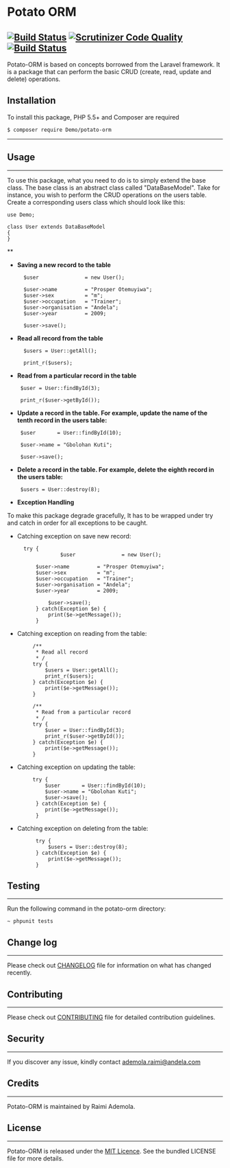 **Potato ORM**
================
[![Build Status](https://travis-ci.org/andela-araimi/potato-orm.svg?branch=master)](https://travis-ci.org/andela-araimi/potato-orm)
[![Scrutinizer Code Quality](https://scrutinizer-ci.com/g/andela-araimi/potato-orm/badges/quality-score.png?b=master)](https://scrutinizer-ci.com/g/andela-araimi/potato-orm/?branch=master)
[![Build Status](https://travis-ci.org/andela-araimi/potato-orm.svg?branch=master)](https://travis-ci.org/andela-araimi/potato-orm)
----------
Potato-ORM is based on concepts borrowed from the Laravel framework. It is a package that can perform the basic CRUD (create, read, update and delete) operations.

**Installation**
-------
To install this package, PHP 5.5+ and Composer are required

  `$ composer require Demo/potato-orm`

----------
**Usage**
-----
----------
To use this package, what you need to do is to simply extend the base class. The base class is an abstract class called "DataBaseModel". Take for instance, you wish to perform the CRUD operations on the users table. Create a corresponding users class which should look like this:

    
    use Demo;
    
    class User extends DataBaseModel
    {
    }
**

 - **Saving a new record to the table**

         $user               = new User();
      
         $user->name         = "Prosper Otemuyiwa";
         $user->sex          = "m";   
         $user->occupation   = "Trainer";
         $user->organisation = "Andela";
         $user->year         = 2009;
        
         $user->save();  

 - **Read all record from the table**
 

         $users = User::getAll();
         
         print_r($users);

 - **Read from a particular record in the table**

        $user = User::findById(3);
        
        print_r($user->getById());


 - **Update a record in the table. For example, update the name of the tenth record in the users table:**
 
        $user       = User::findById(10);
         
        $user->name = "Gbolohan Kuti";
         
        $user->save();

 - **Delete a record in the table. For example, delete the eighth record in the users table:**
 

        $users = User::destroy(8);

 - **Exception Handling**

To make this package degrade gracefully, It has to be wrapped under try and catch in order for all exceptions to be caught. 

    
 - Catching exception on save new record:

           
         try {
                     $user               = new User();
          
             $user->name         = "Prosper Otemuyiwa";
             $user->sex          = "m";   
             $user->occupation   = "Trainer";
             $user->organisation = "Andela";
             $user->year         = 2009;
            
                 $user->save(); 
             } catch(Exception $e) {
                 print($e->getMessage());
             } 
   

 - Catching exception on reading from the table:

    
            /**
             * Read all record
             * / 
            try {
                $users = User::getAll();
                print_r($users);
            } catch(Exception $e) {
                print($e->getMessage());
            } 
            
            /**
             * Read from a particular record
             * / 
            try {
                $user = User::findById(3);
                print_r($user->getById());
            } catch(Exception $e) {
                print($e->getMessage());
            } 

 

 - Catching exception on updating the table:

            try {
                $user       = User::findById(10);
                $user->name = "Gbolohan Kuti";
                $user->save();
             } catch(Exception $e) {
                print($e->getMessage());
             } 

 - Catching exception on deleting from the table:
    
             try {
                 $users = User::destroy(8);
             } catch(Exception $e) {
                 print($e->getMessage());
             } 

**Testing**
-------
----------


Run the following command in the potato-orm directory:

    ~ phpunit tests


**Change log**
----------


----------


Please check out [CHANGELOG](https://github.com/andela-araimi/potato-orm/blob/master/CHANGELOG.md) file for information on what has changed recently.

**Contributing**
------------


----------


Please check out [CONTRIBUTING](https://github.com/andela-araimi/potato-orm/blob/master/CONTRIBUTING.md) file for detailed contribution guidelines.

**Security**
--------


----------
If you discover any issue, kindly contact ademola.raimi@andela.com

**Credits**
-------


----------


Potato-ORM is maintained by Raimi Ademola.

**License**
-------


----------


Potato-ORM is released under the [MIT Licence](https://github.com/andela-araimi/potato-orm/blob/master/LICENSE.md). See the bundled LICENSE file for more details.

